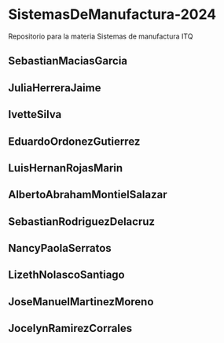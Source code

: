 # SistemasDeManufactura-2024
Repositorio para la materia Sistemas de manufactura ITQ

## SebastianMaciasGarcia
## JuliaHerreraJaime
## IvetteSilva
## EduardoOrdonezGutierrez
## LuisHernanRojasMarin
## AlbertoAbrahamMontielSalazar
## SebastianRodriguezDelacruz
## NancyPaolaSerratos
## LizethNolascoSantiago 
## JoseManuelMartinezMoreno
## JocelynRamirezCorrales
